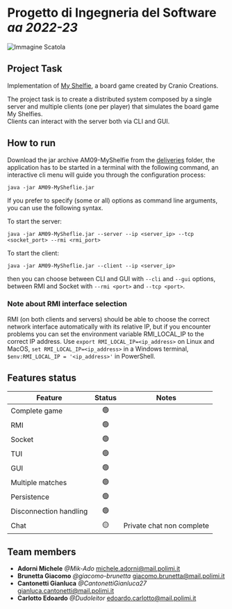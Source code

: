 # __Progetto__ di __Ingegneria__ del __Software__ _aa 2022-23_
![Immagine Scatola](https://www.craniocreations.it/storage/media/products/54/112/My_Shelfie_box_ITA-ENG.png)  
## Project Task
Implementation of [My Shelfie](https://www.craniocreations.it/prodotto/my-shelfie), a board game created by Cranio Creations.

The project task is to create a distributed system composed by a single server and multiple clients (one per player) that simulates the board game My Shelfies.  
Clients can interact with the server both via CLI and GUI.

## How to run
Download the jar archive AM09-MyShelfie from the [deliveries](https://github.com/Dudoleitor/IS23-AM09/tree/master/deliveries) folder, the application has to be started in a terminal with the following command, an interactive cli menu will guide you through the configuration process:
```
java -jar AM09-MySheflie.jar
```
If you prefer to specify (some or all) options as command line arguments, you can use the following syntax. 

To start the server:
```
java -jar AM09-MySheflie.jar --server --ip <server_ip> --tcp <socket_port> --rmi <rmi_port>
```
To start the client:
```
java -jar AM09-MySheflie.jar --client --ip <server_ip>
```
then you can choose between CLI and GUI with ```--cli``` and ```--gui``` options, between RMI and Socket with ```--rmi <port>``` and ```--tcp <port>```.

### Note about RMI interface selection
RMI (on both clients and servers) should be able to choose the correct network interface automatically with its relative IP, but if you encounter problems you can set the environment variable RMI_LOCAL_IP to the correct IP address.
Use ```export RMI_LOCAL_IP=<ip_address>``` on Linux and MacOS, ```set RMI_LOCAL_IP=<ip_address>``` in a Windows terminal, ```$env:RMI_LOCAL_IP = '<ip_address>'``` in PowerShell.


## Features status
| Feature | Status | Notes |
| --- | :---: | --- |
| Complete game | :green_circle: ||
| RMI | :green_circle: ||
| Socket | :green_circle: ||
| TUI | :green_circle: ||
| GUI | :green_circle: ||
| Multiple matches | :green_circle: ||
| Persistence | :green_circle: ||
| Disconnection handling | :green_circle: ||
| Chat | :yellow_circle: | Private chat non complete |


## Team members
- __Adorni Michele__ _@Mik-Ado_ michele.adorni@mail.polimi.it
- __Brunetta Giacomo__ _@giacomo-brunetta_ giacomo.brunetta@mail.polimi.it
- __Cantonetti Gianluca__ _@CantonettiGianluca27_ gianluca.cantonetti@mail.polimi.it
- __Carlotto Edoardo__ _@Dudoleitor_ edoardo.carlotto@mail.polimi.it
